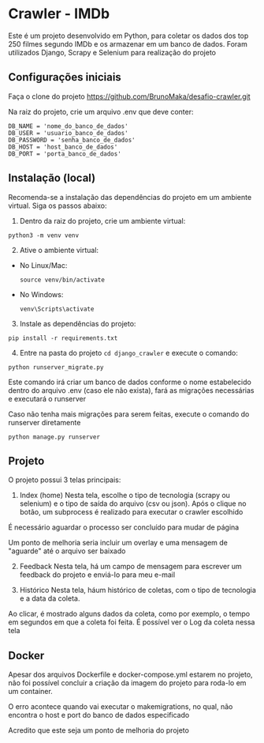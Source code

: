 # Crawler - IMDb

Este é um projeto desenvolvido em Python, para coletar os dados dos top 250 filmes segundo IMDb e os armazenar em um banco de dados. Foram utilizados Django, Scrapy e Selenium para realização do projeto

## Configurações iniciais

Faça o clone do projeto  https://github.com/BrunoMaka/desafio-crawler.git

Na raiz do projeto, crie um arquivo .env que deve conter:

```
DB_NAME = 'nome_do_banco_de_dados'
DB_USER = 'usuario_banco_de_dados'
DB_PASSWORD = 'senha_banco_de_dados'
DB_HOST = 'host_banco_de_dados'
DB_PORT = 'porta_banco_de_dados'
```

## Instalação (local)

Recomenda-se a instalação das dependências do projeto em um ambiente virtual. Siga os passos abaixo:

1. Dentro da raiz do projeto, crie um ambiente virtual:
```
python3 -m venv venv
```

2. Ative o ambiente virtual:
- No Linux/Mac:
  ```
  source venv/bin/activate
  ```
- No Windows:
  ```
  venv\Scripts\activate
  ```

3. Instale as dependências do projeto:
```
pip install -r requirements.txt
```

4. Entre na pasta do projeto ```cd django_crawler``` e execute o comando:

```
python runserver_migrate.py
```

Este comando irá criar um banco de dados conforme o nome estabelecido dentro do arquivo .env (caso ele não exista), fará as migrações necessárias e executará o runserver

Caso não tenha mais migrações para serem feitas, execute o comando do runserver diretamente

```
python manage.py runserver
```

## Projeto

O projeto possui 3 telas principais:

1. Index (home)
Nesta tela, escolhe o tipo de tecnologia (scrapy ou selenium) e o tipo de saída do arquivo (csv ou json).
Após o clique no botão, um subprocess é realizado para executar o crawler escolhido

É necessário aguardar o processo ser concluído para mudar de página

Um ponto de melhoria seria incluir um overlay e uma mensagem de "aguarde" até o arquivo ser baixado

2. Feedback
Nesta tela, há um campo de mensagem para escrever um feedback do projeto e enviá-lo para meu e-mail

3. Histórico
Nesta tela, háum histórico de coletas, com o tipo de tecnologia e a data da coleta.

Ao clicar, é mostrado alguns dados da coleta, como por exemplo, o tempo em segundos em que a coleta foi feita. É possível ver o Log da coleta nessa tela

## Docker
Apesar dos arquivos Dockerfile e docker-compose.yml estarem no projeto, não foi possível concluir a criação da imagem do projeto para roda-lo em um container.

O erro acontece quando vai executar o makemigrations, no qual, não encontra o host e port do banco de dados especificado

Acredito que este seja um ponto de melhoria do projeto





